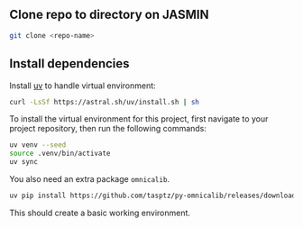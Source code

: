 
## Clone repo to directory on JASMIN

```bash
git clone <repo-name>
```

## Install dependencies

Install [uv](https://docs.astral.sh/uv/) to handle virtual environment:

```bash
curl -LsSf https://astral.sh/uv/install.sh | sh
```

To install the virtual environment for this project, first navigate to your project repository, then run the following commands:

```bash
uv venv --seed
source .venv/bin/activate
uv sync
```

You also need an extra package `omnicalib`.

```bash
uv pip install https://github.com/tasptz/py-omnicalib/releases/download/1.0.1/omnicalib-1.0.1-py3-none-any.whl
```

This should create a basic working environment.